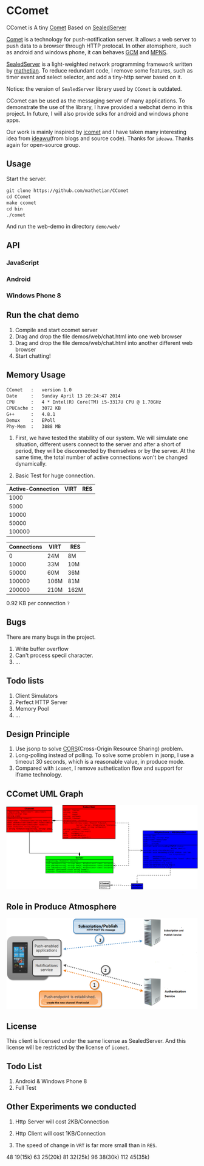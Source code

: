 CComet
======
CComet is A tiny [Comet](http://en.wikipedia.org/wiki/Comet_(programming)) Based on [SealedServer](https://github.com/mathetian/SealedServer)

[Comet](http://en.wikipedia.org/wiki/Comet_(programming)) is a technology for push-notification server. It allows a web server to push data to a browser through HTTP protocal. In other atomsphere, such as android and windows phone, it can behaves [GCM](developer.android.com/google/gcm/‎) and [MPNS](http://msdn.microsoft.com/en-us/library/windows/apps/hh913756.aspx).

[SealedServer](https://github.com/mathetian/SealedServer) is a light-weighted network programming framework written by [mathetian](https://github.com/mathetian). To reduce redundant code, I remove some features, such as timer event and select selector, and add a tiny-http server based on it. 

Notice: the version of `SealedServer` library used by `CComet` is outdated.

CComet can be used as the messaging server of many applications. To demonstrate the use of the library, I have provided a webchat demo in this project. In future, I will also provide sdks for android and windows phone apps.

Our work is mainly inspired by [icomet](https://github.com/ideawu/icomet) and I have taken many interesting idea from [ideawu](https://github.com/ideawu)(from blogs and source code). Thanks for `ideawu`. Thanks again for open-source group.

## Usage

Start the server.

```shell
git clone https://github.com/mathetian/CComet
cd CComet
make ccomet
cd bin
./comet
```

And run the web-demo in directory ```demo/web/```

## API

### JavaScript

### Android

### Windows Phone 8

## Run the chat demo

1. Compile and start ccomet server
2. Drag and drop the file demos/web/chat.html into one web browser
3. Drag and drop the file demos/web/chat.html into another different web browser
4. Start chatting!

## Memory Usage

```
CComet   :   version 1.0
Date     :   Sunday April 13 20:24:47 2014
CPU      :   4 * Intel(R) Core(TM) i5-3317U CPU @ 1.70GHz
CPUCache :   3072 KB
G++      :   4.8.1
Demux    :   EPoll
Phy-Mem  :   3888 MB
```

1. First, we have tested the stability of our system. We will simulate one situation, different users connect to the server and after a short of period, they will be disconnected by themselves or by the server. At the same time, the total number of active connections won't be changed dynamically.

2. Basic Test for huge connection. 

| Active-Connection  | VIRT  | RES   |
| -----------        | ----  | ---   | 
| 1000               |       |       |
| 5000               |       |       |
| 10000              |       |       |   
| 50000              |       |       |
| 100000             |       |       |


| Connections        | VIRT  | RES   |
| -----------        | ----  | ---   | 
| 0                  | 24M   |  8M   |
| 10000              | 33M   |  10M  | 
| 50000              | 60M   |  36M  | 
| 100000             | 106M  |  81M  |  
| 200000             | 210M  |  162M | 

0.92 KB per connection `?`

## Bugs

There are many bugs in the project.

1. Write buffer overflow
2. Can't process specil character.
3. ...

## Todo lists

1. Client Simulators
2. Perfect HTTP Server
3. Memory Pool
3. ...

## Design Principle

1. Use jsonp to solve [CORS](en.wikipedia.org/wiki/Cross-origin_resource_sharing‎)(Cross-Origin Resource Sharing) problem.
2. Long-polling instead of polling. To solve some problem in jsonp, I use a timeout 30 seconds, which is a reasonable value, in produce mode.
3. Compared with `icomet`, I remove authetication flow and support for iframe technology.

## CComet UML Graph

![CComet UML Graph](https://raw.githubusercontent.com/mathewes/blog-dot-file/master/CComet.png)

## Role in Produce Atmosphere

![ROLE](https://raw.githubusercontent.com/mathewes/blog-dot-file/master/CComet_flow.png)

## License

This client is licensed under the same license as SealedServer. And this license will be restricted by the license of `icomet`.

## Todo List
1. Android & Windows Phone 8
2. Full Test 

## Other Experiments we conducted

1. Http Server will cost 2KB/Connection

2. Http Client will cost 1KB/Connection

3. The speed of change in `VRT` is far more small than in `RES`.

48 19(15k)
63 25(20k)
81 32(25k)
96 38(30k)
112 45(35k)